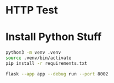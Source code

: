 # HTTP Test


# Install Python Stuff

```sh
python3 -m venv .venv
source .venv/bin/activate
pip install -r requirements.txt

flask --app app --debug run --port 8002
```
